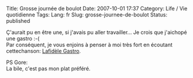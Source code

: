 Title: Grosse journée de boulot
Date: 2007-10-01 17:37
Category: Life / Vie quotidienne
Tags:
Lang: fr
Slug: grosse-journee-de-boulot
Status: published

Ç'aurait pu en être une, si j'avais pu aller travailler... Je crois que j'aichopé une gastro :-(  
Par conséquent, je vous enjoins à penser à moi très fort en écoutant cettechanson: [Lafidèle Gastro](http://www.jamendo.com/get/track/id/track/audio/play/2840).  
  
PS Gore:  
La bile, c'est pas mon plat préféré.
